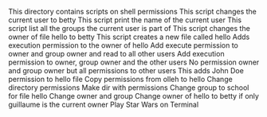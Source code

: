 This directory contains scripts on shell permissions
This script changes the current user to betty
This script print the name of the current user
This script list all the groups the current user is part of
This script changes the owner of file hello to betty
This script creates a new file called hello
Adds execution permission to the owner of hello
Add execute permission to owner and group owner and read to all other users
Add execution permission to owner, group owner and the other users
No permission owner and group owner but all permissions to other users
This adds John Doe permission to hello file
Copy permissions from olleh to hello
Change directory permissions
Make dir with permissions
Change group to school for file hello
Change owner and group
Change owner of hello to betty if only guillaume is the current owner
Play Star Wars on Terminal
